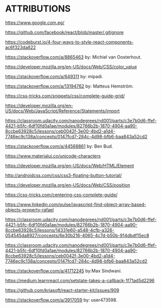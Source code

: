 ATTRIBUTIONS
============

https://www.google.com.eg/

https://github.com/facebook/react/blob/master/.gitignore

https://codeburst.io/4-four-ways-to-style-react-components-ac6f323da822

https://stackoverflow.com/a/8865463 by: Michiel van Oosterhout.

https://developer.mozilla.org/en-US/docs/Web/CSS/color_value

https://stackoverflow.com/a/649311 by: mipadi.

https://stackoverflow.com/a/13194762 by: Matteus Hemström.

https://css-tricks.com/snippets/css/complete-guide-grid/

https://developer.mozilla.org/en-US/docs/Web/JavaScript/Reference/Statements/import

https://classroom.udacity.com/nanodegrees/nd001/parts/c3e7b0d6-ffef-4421-b5fc-6df10fd0a1ae/modules/82766b2b-1870-4904-aa90-8ccbe63928c5/lessons/ceb0042f-3e00-4bd2-a1d4-7746ec9c138a/concepts/0147fcd7-284c-4d98-bfb6-baa843a52cd2

https://stackoverflow.com/a/44568861 by: Ben Bud.

https://www.materialui.co/unicode-characters

https://developer.mozilla.org/en-US/docs/Web/HTML/Element

http://androidcss.com/css/css3-floating-button-tutorial/

https://developer.mozilla.org/en-US/docs/Web/CSS/position

https://css-tricks.com/centering-css-complete-guide/

https://www.linkedin.com/pulse/javascript-find-object-array-based-objects-property-rafael

https://classroom.udacity.com/nanodegrees/nd001/parts/c3e7b0d6-ffef-4421-b5fc-6df10fd0a1ae/modules/82766b2b-1870-4904-aa90-8ccbe63928c5/lessons/14331e60-a548-4cfb-a326-054545da8927/concepts/6e30b216-4065-4c7d-b50b-914dbdf15ec8

https://classroom.udacity.com/nanodegrees/nd001/parts/c3e7b0d6-ffef-4421-b5fc-6df10fd0a1ae/modules/82766b2b-1870-4904-aa90-8ccbe63928c5/lessons/ceb0042f-3e00-4bd2-a1d4-7746ec9c138a/concepts/0147fcd7-284c-4d98-bfb6-baa843a52cd2

https://stackoverflow.com/a/41712245 by:Max Sindwani.

https://medium.learnreact.com/setstate-takes-a-callback-1f71ad5d2296

https://github.com/kriasoft/react-starter-kit/issues/909

https://stackoverflow.com/a/3917059 by: user473598.
